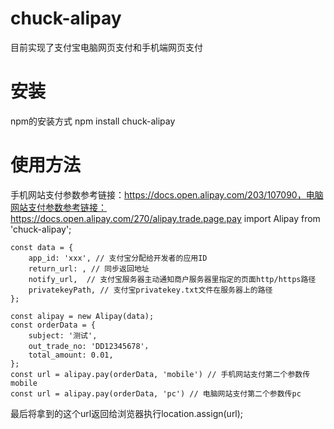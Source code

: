# chuck-alipay
目前实现了支付宝电脑网页支付和手机端网页支付

# 安装
npm的安装方式
    npm install chuck-alipay
# 使用方法
手机网站支付参数参考链接：https://docs.open.alipay.com/203/107090，电脑网站支付参数参考链接：https://docs.open.alipay.com/270/alipay.trade.page.pay
    import Alipay from 'chuck-alipay';

    const data = {
        app_id: 'xxx', // 支付宝分配给开发者的应用ID
        return_url: , // 同步返回地址
        notify_url,  // 支付宝服务器主动通知商户服务器里指定的页面http/https路径
        privatekeyPath, // 支付宝privatekey.txt文件在服务器上的路径
    };

    const alipay = new Alipay(data);
    const orderData = {
        subject: '测试',
        out_trade_no: 'DD12345678'，
        total_amount: 0.01,        
    };
    const url = alipay.pay(orderData, 'mobile') // 手机网站支付第二个参数传mobile
    const url = alipay.pay(orderData, 'pc') // 电脑网站支付第二个参数传pc
最后将拿到的这个url返回给浏览器执行location.assign(url);


